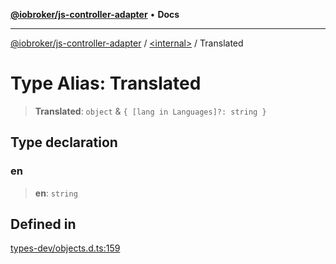 [**@iobroker/js-controller-adapter**](../../README.md) • **Docs**

***

[@iobroker/js-controller-adapter](../../globals.md) / [\<internal\>](../README.md) / Translated

# Type Alias: Translated

> **Translated**: `object` & `{ [lang in Languages]?: string }`

## Type declaration

### en

> **en**: `string`

## Defined in

[types-dev/objects.d.ts:159](https://github.com/ioBroker/ioBroker.js-controller/blob/3daa8532c48e6c817fc472607ccec26424ca987e/packages/types-dev/objects.d.ts#L159)
